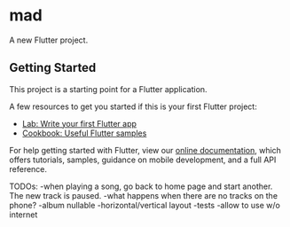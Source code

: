 # mad

A new Flutter project.

## Getting Started

This project is a starting point for a Flutter application.

A few resources to get you started if this is your first Flutter project:

- [Lab: Write your first Flutter app](https://flutter.dev/docs/get-started/codelab)
- [Cookbook: Useful Flutter samples](https://flutter.dev/docs/cookbook)

For help getting started with Flutter, view our
[online documentation](https://flutter.dev/docs), which offers tutorials,
samples, guidance on mobile development, and a full API reference.


TODOs:
-when playing a song, go back to home page and start another. The new track is paused.
-what happens when there are no tracks on the phone?
-album nullable
-horizontal/vertical layout
-tests
-allow to use w/o internet 